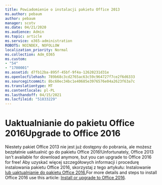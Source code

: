 ```yaml
---
title: Powiadomienie o instalacji pakietu Office 2013
ms.author: pebaum
author: pebaum
manager: scotv
ms.date: 04/21/2020
ms.audience: Admin
ms.topic: article
ms.service: o365-administration
ROBOTS: NOINDEX, NOFOLLOW
localization_priority: Normal
ms.collection: Adm_O365
ms.custom:
- "54"
- "1700001"
ms.assetid: d7fb12ba-895f-45bf-9f4a-12620231d31e
ms.openlocfilehash: 789b68c3cd2765ac63c59c964727f7ce2f6d6333
ms.sourcegitcommit: 8bc60ec34bc1e40685e3976576e04a2623f63a7c
ms.translationtype: MT
ms.contentlocale: pl-PL
ms.lasthandoff: 04/15/2021
ms.locfileid: "51833229"
---
```

# <a name="upgrade-to-office-2016"></a><span data-ttu-id="f9349-102">Uaktualnianie do pakietu Office 2016</span><span class="sxs-lookup"><span data-stu-id="f9349-102">Upgrade to Office 2016</span></span>

<span data-ttu-id="f9349-103">Niestety pakiet Office 2013 nie jest już dostępny do pobrania, ale możesz bezpłatnie uaktualnić go do pakietu Office 2016!</span><span class="sxs-lookup"><span data-stu-id="f9349-103">Unfortunately, Office 2013 isn't available for download anymore, but you can upgrade to Office 2016 for free!</span></span> <span data-ttu-id="f9349-104">Aby uzyskać więcej szczegółowych informacji i procedurę instalowania pakietu Office 2016, skorzystaj z tego artykułu: Instalowanie [lub uaktualnianie do pakietu Office 2016.](https://support.office.com/article/Office-2013-is-no-longer-available-for-installation-with-an-Office-365-subscription-de68fd95-553a-4c38-b1b5-e4205b96fc75.aspx)</span><span class="sxs-lookup"><span data-stu-id="f9349-104">For more details and steps to install Office 2016 use this article: [Install or upgrade to Office 2016](https://support.office.com/article/Office-2013-is-no-longer-available-for-installation-with-an-Office-365-subscription-de68fd95-553a-4c38-b1b5-e4205b96fc75.aspx).</span></span>
  